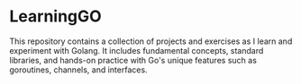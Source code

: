 # LearningGO
This repository contains a collection of projects and exercises as I learn and experiment with Golang. It includes fundamental concepts, standard libraries, and hands-on practice with Go's unique features such as goroutines, channels, and interfaces.
